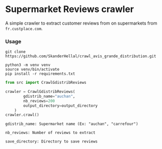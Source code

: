 # Supermarket Reviews crawler

A simple crawler to extract customer reviews from on supermarkets from `fr.custplace.com`.

### Usage
```
git clone https://github.com/SkanderHellal/crawl_avis_grande_distribution.git
```
```
python3 -m venv venv
source venv/bin/activate
pip install -r requirements.txt
```
```python 
from src import CrawlGdistribReviews

crawler = CrawlGdistribReviews(
		gdistrib_name="auchan",
		nb_reviews=200
		output_directory=output_directory
	)
crawler.crawl()
```
`gdistrib_name: Supermarket name (Ex: "auchan", "carrefour")`

`nb_reviews: Number of reviews to extract`

`save_directory: Directory to save reviews`



